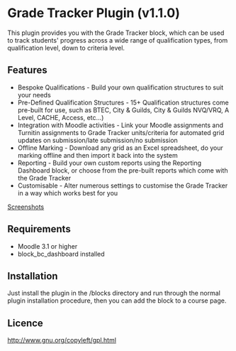 # Grade Tracker Plugin (v1.1.0)

This plugin provides you with the Grade Tracker block, which can be used to track students' progress across a wide range of qualification types, from qualification level, down to criteria level.


Features
------------
- Bespoke Qualifications - Build your own qualification structures to suit your needs
- Pre-Defined Qualification Structures - 15+ Qualification structures come pre-built for use, such as BTEC, City & Guilds, City & Guilds NVQ/VRQ, A Level, CACHE, Access, etc...)
- Integration with Moodle activities - Link your Moodle assignments and Turnitin assignments to Grade Tracker units/criteria for automated grid updates on submission/late submission/no submission
- Offline Marking - Download any grid as an Excel spreadsheet, do your marking offline and then import it back into the system
- Reporting - Build your own custom reports using the Reporting Dashboard block, or choose from the pre-built reports which come with the Grade Tracker
- Customisable - Alter numerous settings to customise the Grade Tracker in a way which works best for you

[Screenshots](http://moodleportal.bedford.ac.uk/mod/lightboxgallery/view.php?id=44)

Requirements
------------
- Moodle 3.1 or higher
- block_bc_dashboard installed

Installation
------------
Just install the plugin in the /blocks directory and run through the normal plugin installation procedure, then you can add the block to a course page.

Licence
------------
http://www.gnu.org/copyleft/gpl.html

